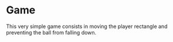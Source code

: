 # Game
This very simple game consists in moving the player rectangle and preventing the ball from falling down.
